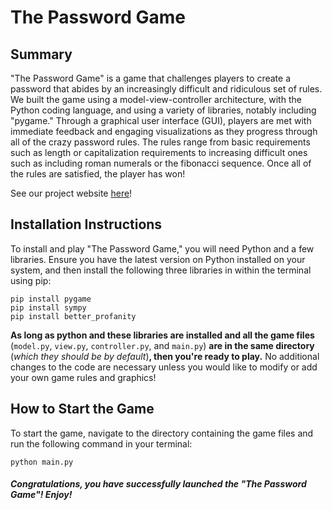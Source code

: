 # The Password Game

## Summary
"The Password Game" is a game that challenges players to create a password that abides by an increasingly difficult and ridiculous set of rules. We built the game using a model-view-controller architecture, with the Python coding language, and using a variety of libraries, notably including "pygame." Through a graphical user interface (GUI), players are met with immediate feedback and engaging visualizations as they progress through all of the crazy password rules. The rules range from basic requirements such as length or capitalization requirements to increasing difficult ones such as including roman numerals or the fibonacci sequence. Once all of the rules are satisfied, the player has won!

See our project website [here](https://olincollege.github.io/passwordgame/ "Website Link")!

## Installation Instructions
To install and play "The Password Game," you will need Python and a few libraries. Ensure you have the latest version on Python installed on your system, and then install the following three libraries in within the terminal using pip:

```
pip install pygame
pip install sympy
pip install better_profanity
```
**As long as python and these libraries are installed and all the game files** (`model.py`, `view.py`, `controller.py`, and `main.py`) **are in the same directory** (*which they should be by default*)**, then you're ready to play.** No additional changes to the code are necessary unless you would like to modify or add your own game rules and graphics!

## How to Start the Game
To start the game, navigate to the directory containing the game files and run the following command in your terminal:

```
python main.py
```

##### Congratulations, you have successfully launched the "The Password Game"! Enjoy!